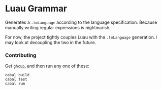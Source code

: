 # Luau Grammar

Generates a `.tmLanguage` according to the language specification. Because manually writing regular expressions is nightmarish.

For now, the project tightly couples Luau with the `.tmLanguage` generation. I may look at decoupling the two in the future.

### Contributing

Get [`ghcup`](https://www.haskell.org/ghcup/), and then run any one of these:
```
cabal build
cabal test
cabal run
```
